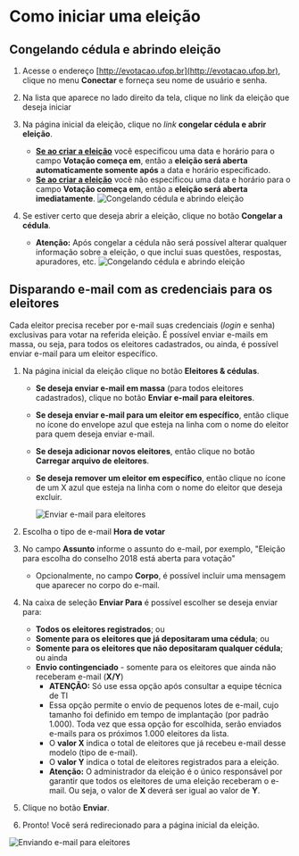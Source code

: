 # Como iniciar uma eleição



## Congelando cédula e abrindo eleição

1. Acesse o endereço [http://evotacao.ufop.br](http://evotacao.ufop.br), clique no menu **Conectar** e forneça seu nome de usuário e senha.
2. Na lista que aparece no lado direito da tela, clique no link da eleição que deseja iniciar
3. Na página inicial da eleição, clique no *link* **congelar cédula e abrir eleição**.
    - **[Se ao criar a eleição](criar.md)** você especificou uma data e horário para o campo **Votação começa em**, então a **eleição será aberta automaticamente somente após** a data e horário especificado.
    - **[Se ao criar a eleição](criar.md)** você não especificou uma data e horário para o campo **Votação começa em**, então a **eleição será aberta imediatamente**.
      ![Congelando cédula e abrindo eleição](img/helios-congelar-inicial.png "Congelando cédula e abrindo eleição")


4. Se estiver certo que deseja abrir a eleição, clique no botão **Congelar a cédula**.
    - **Atenção:** Após congelar a cédula não será possível alterar qualquer informação sobre a eleição, o que inclui suas questões, respostas, apuradores, etc.
      ![Congelando cédula e abrindo eleição](img/helios-congelar.png "Congelando cédula e abrindo eleição")




## Disparando e-mail com as credenciais para os eleitores

Cada eleitor precisa receber por e-mail suas credenciais (*login* e senha) exclusivas para votar na referida eleição. É possível enviar e-mails em massa, ou seja, para todos os eleitores cadastrados, ou ainda, é possível enviar e-mail para um eleitor específico.

1. Na página inicial da eleição clique no botão **Eleitores & cédulas**.
    - **Se deseja enviar e-mail em massa** (para todos eleitores cadastrados), clique no botão **Enviar e-mail para eleitores**.

    - **Se deseja enviar e-mail para um eleitor em específico**, então clique no ícone do envelope azul que esteja na linha com o nome do eleitor para quem deseja enviar e-mail.

    - **Se deseja adicionar novos eleitores**, então clique no botão **Carregar arquivo de eleitores**.

    - **Se deseja remover um eleitor em específico**, então clique no ícone de um X azul que esteja na linha com o nome do eleitor que deseja excluir.

        ![Enviar e-mail para eleitores](img/helios-enviar-email.png)

2. Escolha o tipo de e-mail **Hora de votar**

3. No campo **Assunto** informe o assunto do e-mail, por exemplo, "Eleição para escolha do conselho 2018 está aberta para votação"

    - Opcionalmente, no campo **Corpo**,  é possível incluir uma mensagem que aparecer no corpo do e-mail.

4. Na caixa de seleção **Enviar Para** é possível escolher se deseja enviar para:

    - **Todos os eleitores registrados**; ou
    - **Somente para os eleitores que já depositaram uma cédula**; ou
    - **Somente para os eleitores que não depositaram qualquer cédula**; ou ainda
    - **Envio contingenciado** - somente para os eleitores que ainda não receberam e-mail (**X/Y**)
        - **ATENÇÃO:** Só use essa opção após consultar a equipe técnica de TI 
        - Essa opção permite o envio de pequenos lotes de e-mail, cujo tamanho foi definido em tempo de implantação (por padrão 1.000). Toda vez que essa opção for escolhida, serão enviados e-mails para os próximos 1.000 eleitores da lista.
        - O **valor X** indica o total de eleitores que já recebeu e-mail desse modelo (tipo de e-mail).
        - O **valor Y** indica o total de eleitores registrados para a eleição.
        - **Atenção:** O administrador da eleição é o único responsável por garantir que todos os eleitores de uma eleição receberam o e-mail. Ou seja, o valor de **X** deverá ser igual ao valor de **Y**.

5. Clique no botão **Enviar**. 

6. Pronto! Você será redirecionado para a página inicial da eleição.


![Enviando e-mail para eleitores](img/helios-email-hora-votar.png)


